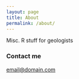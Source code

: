 ```yaml
---
layout: page
title: About
permalink: /about/
---
```


Misc. R stuff for geologists


### Contact me

[email@domain.com](mailto:email@domain.com)